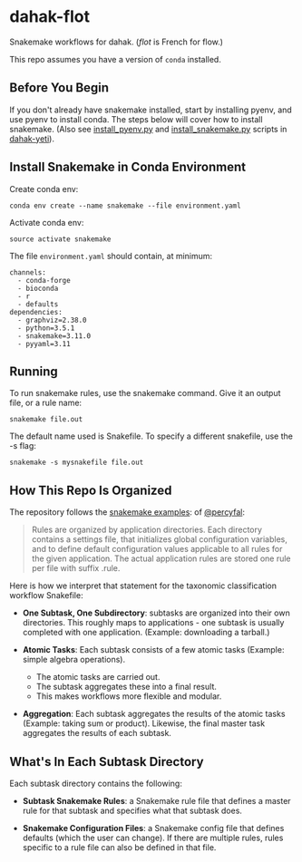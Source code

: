 # dahak-flot

Snakemake workflows for dahak. (*flot* is French for flow.)

This repo assumes you have a version of `conda` installed.

## Before You Begin

If you don't already have snakemake installed, 
start by installing pyenv, and use pyenv to install conda.
The steps below will cover how to install snakemake.
(Also see [install_pyenv.py](https://github.com/charlesreid1/dahak-yeti/blob/master/scripts/install_pyenv.py) 
and [install_snakemake.py](https://github.com/charlesreid1/dahak-yeti/blob/master/scripts/install_snakemake.py)
scripts in [dahak-yeti](https://github.com/charlesreid1/dahak-yeti)).

## Install Snakemake in Conda Environment

Create conda env:

```
conda env create --name snakemake --file environment.yaml
```

Activate conda env:

```
source activate snakemake
```

The file `environment.yaml` should contain, at minimum:

```
channels:
  - conda-forge
  - bioconda
  - r
  - defaults
dependencies:
  - graphviz=2.38.0
  - python=3.5.1
  - snakemake=3.11.0
  - pyyaml=3.11
```

## Running

To run snakemake rules, use the snakemake command.
Give it an output file, or a rule name:

```
snakemake file.out
```

The default name used is Snakefile. To specify a different snakefile,
use the -s flag:

```
snakemake -s mysnakefile file.out
```

## How This Repo Is Organized

The repository follows the 
[snakemake examples](https://percyfal.github.io/snakemake-rules/docs/configuration.html):
of [@percyfal](https://github.com/percyfal):

> Rules are organized by application directories. Each directory contains a 
> settings file, that initializes global configuration variables, and to 
> define default configuration values applicable to all rules for the given 
> application. The actual application rules are stored one rule per file with 
> suffix .rule. 

Here is how we interpret that statement for the taxonomic classification workflow
Snakefile:

* **One Subtask, One Subdirectory**: subtasks are organized into their own directories. 
    This roughly maps to applications - one subtask is usually completed with one application.
    (Example: downloading a tarball.)

* **Atomic Tasks**: Each subtask consists of a few atomic tasks (Example: simple algebra operations).
    * The atomic tasks are carried out.
    * The subtask aggregates these into a final result.
    * This makes workflows more flexible and modular.

* **Aggregation**: Each subtask aggregates the results of the atomic tasks (Example: taking sum or product).
    Likewise, the final master task aggregates the results of each subtask.

## What's In Each Subtask Directory

Each subtask directory contains the following:

* **Subtask Snakemake Rules**: a Snakemake rule file 
    that defines a master rule for that subtask and specifies what that subtask does.

* **Snakemake Configuration Files**: a Snakemake config file
    that defines defaults (which the user can change). If there are multiple rules,
    rules specific to a rule file can also be defined in that file.
